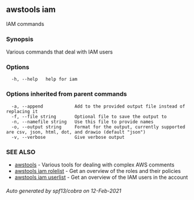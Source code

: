 ## awstools iam

IAM commands

### Synopsis

Various commands that deal with IAM users

### Options

```
  -h, --help   help for iam
```

### Options inherited from parent commands

```
  -a, --append            Add to the provided output file instead of replacing it
  -f, --file string       Optional file to save the output to
  -n, --namefile string   Use this file to provide names
  -o, --output string     Format for the output, currently supported are csv, json, html, dot, and drawio (default "json")
  -v, --verbose           Give verbose output
```

### SEE ALSO

* [awstools](awstools.md)	 - Various tools for dealing with complex AWS comments
* [awstools iam rolelist](awstools_iam_rolelist.md)	 - Get an overview of the roles and their policies
* [awstools iam userlist](awstools_iam_userlist.md)	 - Get an overview of the IAM users in the account

###### Auto generated by spf13/cobra on 12-Feb-2021

